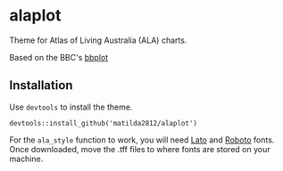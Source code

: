 # alaplot
Theme for Atlas of Living Australia (ALA) charts.

Based on the BBC's [bbplot](https://github.com/bbc/bbplot)

## Installation

Use `devtools` to install the theme. 
```
devtools::install_github('matilda2812/alaplot')
```

For the `ala_style` function to work, you will need [Lato](https://fonts.google.com/specimen/Lato) and [Roboto](https://fonts.google.com/specimen/Roboto) fonts. Once downloaded, move the .tff files to where fonts are stored on your machine.
